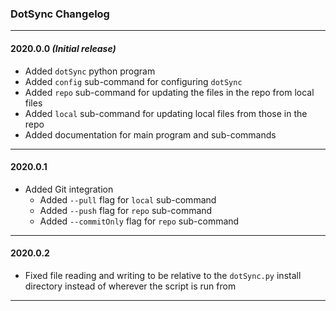 ### DotSync Changelog

---

#### 2020.0.0 _(Initial release)_

- Added `dotSync` python program
- Added `config` sub-command for configuring `dotSync` 
- Added `repo` sub-command for updating the files in the repo from local files
- Added `local` sub-command for updating local files from those in the repo
- Added documentation for main program and sub-commands

---

#### 2020.0.1

- Added Git integration
   - Added `--pull` flag for `local` sub-command
   - Added `--push` flag for `repo` sub-command
   - Added `--commitOnly` flag for `repo` sub-command

---

#### 2020.0.2

- Fixed file reading and writing to be relative to the `dotSync.py` install 
  directory instead of wherever the script is run from

---
